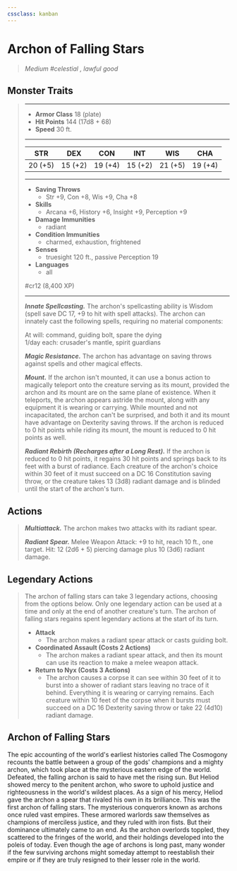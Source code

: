 ```yaml
---
cssclass: kanban
---
```


# Archon of Falling Stars
>*Medium #celestial , lawful good*
## Monster Traits
>___
>- **Armor Class** 18 (plate)
>- **Hit Points** 144 (17d8 + 68)
>- **Speed** 30 ft.
>___
>|STR|DEX|CON|INT|WIS|CHA|
>|:---:|:---:|:---:|:---:|:---:|:---:|
>|20 (+5)|15 (+2)|19 (+4)|15 (+2)|21 (+5)|19 (+4)|
>___
>- **Saving Throws**
>	 - Str +9, Con +8, Wis +9, Cha +8
>- **Skills**
>	 - Arcana +6, History +6, Insight +9, Perception +9
>- **Damage Immunities**
>	 - radiant
>- **Condition Immunities**
>	 - charmed, exhaustion, frightened
>- **Senses**
>	 - truesight 120 ft., passive Perception 19
>- **Languages**
>	 - all
>
> #cr12 (8,400 XP)
>___
>***Innate Spellcasting.*** The archon's spellcasting ability is Wisdom (spell save DC 17, +9 to hit with spell attacks). The archon can innately cast the following spells, requiring no material components:  
>
>At will: command, guiding bolt, spare the dying  
>1/day each: crusader's mantle, spirit guardians  
>
>
>***Magic Resistance.*** The archon has advantage on saving throws against spells and other magical effects.  
>
>***Mount.*** If the archon isn't mounted, it can use a bonus action to magically teleport onto the creature serving as its mount, provided the archon and its mount are on the same plane of existence. When it teleports, the archon appears astride the mount, along with any equipment it is wearing or carrying. While mounted and not incapacitated, the archon can't be surprised, and both it and its mount have advantage on Dexterity saving throws. If the archon is reduced to 0 hit points while riding its mount, the mount is reduced to 0 hit points as well.  
>
>***Radiant Rebirth (Recharges after a Long Rest).*** If the archon is reduced to 0 hit points, it regains 30 hit points and springs back to its feet with a burst of radiance. Each creature of the archon's choice within 30 feet of it must succeed on a DC 16 Constitution saving throw, or the creature takes 13 (3d8) radiant damage and is blinded until the start of the archon's turn.  
>
## Actions
>***Multiattack.*** The archon makes two attacks with its radiant spear.  
>
>***Radiant Spear.*** Melee Weapon Attack: +9 to hit, reach 10 ft., one target. Hit: 12 (2d6 + 5) piercing damage plus 10 (3d6) radiant damage.  
>
## Legendary Actions
>The archon of falling stars can take 3 legendary actions, choosing from the options below. Only one legendary action can be used at a time and only at the end of another creature's turn. The archon of falling stars regains spent legendary actions at the start of its turn.
>
>- **Attack**
>	- The archon makes a radiant spear attack or casts guiding bolt.
>- **Coordinated Assault (Costs 2 Actions)**
>	- The archon makes a radiant spear attack, and then its mount can use its reaction to make a melee weapon attack.
>- **Return to Nyx (Costs 3 Actions)**
>	- The archon causes a corpse it can see within 30 feet of it to burst into a shower of radiant stars leaving no trace of it behind. Everything it is wearing or carrying remains. Each creature within 10 feet of the corpse when it bursts must succeed on a DC 16 Dexterity saving throw or take 22 (4d10) radiant damage.
## Archon of Falling Stars
The epic accounting of the world's earliest histories called The Cosmogony recounts the battle between a group of the gods' champions and a mighty archon, which took place at the mysterious eastern edge of the world. Defeated, the falling archon is said to have met the rising sun. But Heliod showed mercy to the penitent archon, who swore to uphold justice and righteousness in the world's wildest places. As a sign of his mercy, Heliod gave the archon a spear that rivaled his own in its brilliance. This was the first archon of falling stars.
The mysterious conquerors known as archons once ruled vast empires. These armored warlords saw themselves as champions of merciless justice, and they ruled with iron fists. But their dominance ultimately came to an end. As the archon overlords toppled, they scattered to the fringes of the world, and their holdings developed into the poleis of today.
Even though the age of archons is long past, many wonder if the few surviving archons might someday attempt to reestablish their empire or if they are truly resigned to their lesser role in the world.
